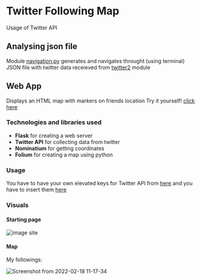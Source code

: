 # Twitter Following Map
Usage of Twitter API

## Analysing json file
Module [navigation.py](https://github.com/beheni/TwitterAPI/blob/main/navigation.py) generates and navigates throught (using terminal) JSON file with twitter data receieved from [twitter2](https://github.com/beheni/TwitterAPI/blob/main/twitter2.py) module

## Web App
Displays an HTML map with markers on friends location
Try it yourself! [click here](http://beheni.pythonanywhere.com/)
### Technologies and libraries used
- **Flask** for creating a web server
- **Twitter API** for collecting data from twitter
- **Nominatium** for getting coordinates 
- **Folium** for creating a map using python
### Usage
You have to have your own elevated keys for Twitter API from [here](https://developer.twitter.com/en/products/twitter-api) and you have to insert them [here](https://github.com/beheni/TwitterAPI/blob/main/hidden.py)

### Visuals
#### Starting page
![image site]()
#### Map
My followings:

![Screenshot from 2022-02-18 11-17-34](https://user-images.githubusercontent.com/91615487/154653860-61e3315b-4bdd-4c7b-80be-e689e34eb143.png)
